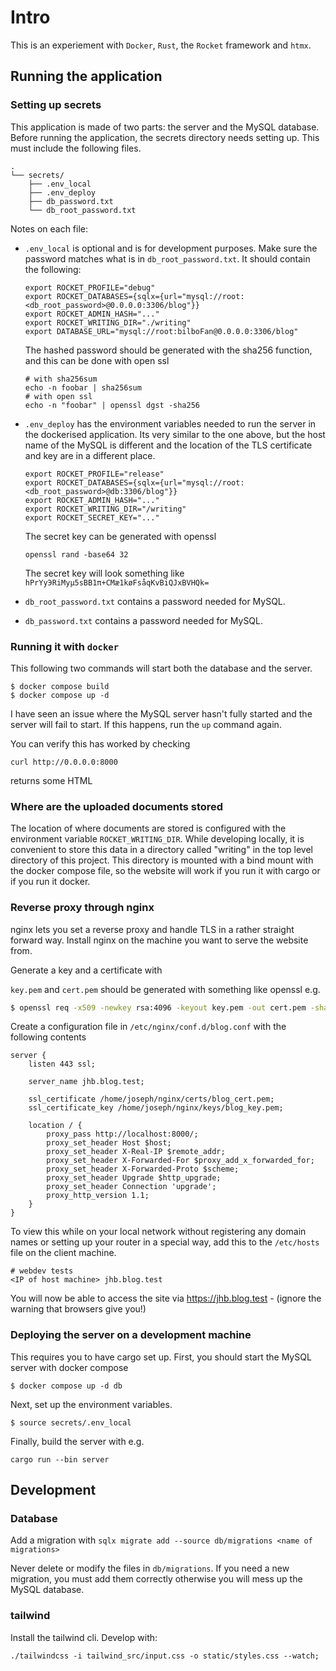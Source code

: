 # Intro
This is an experiement with `Docker`, `Rust`, the `Rocket` framework and `htmx`.

## Running the application

### Setting up secrets
This application is made of two parts: the server and the MySQL database. Before running the application, the secrets directory needs setting up. This must include the following files.
```
.
└── secrets/
    ├── .env_local
    ├── .env_deploy
    ├── db_password.txt
    └── db_root_password.txt
```
Notes on each file:
- `.env_local` is optional and is for development purposes. Make sure the password matches what is in `db_root_password.txt`. It should contain the following:
    ```
    export ROCKET_PROFILE="debug"
    export ROCKET_DATABASES={sqlx={url="mysql://root:<db_root_password>@0.0.0.0:3306/blog"}}
    export ROCKET_ADMIN_HASH="..."
    export ROCKET_WRITING_DIR="./writing"
    export DATABASE_URL="mysql://root:bilboFan@0.0.0.0:3306/blog"
    ```
    The hashed password should be generated with the sha256 function, and this can be done with open ssl
    ```
    # with sha256sum
    echo -n foobar | sha256sum
    # with open ssl
    echo -n "foobar" | openssl dgst -sha256
    ```
    
- `.env_deploy` has the environment variables needed to run the server in the dockerised application. Its very similar to the one above, but the host name of the MySQL is different and the location of the TLS certificate and key are in a different place.
    ```
    export ROCKET_PROFILE="release"
    export ROCKET_DATABASES={sqlx={url="mysql://root:<db_root_password>@db:3306/blog"}}
    export ROCKET_ADMIN_HASH="..."
    export ROCKET_WRITING_DIR="/writing"
    export ROCKET_SECRET_KEY="..."
    ```
    The secret key can be generated with openssl
    ```
    openssl rand -base64 32
    ```
    The secret key will look something like `hPrYyЭRiMyµ5sBB1π+CMæ1køFsåqKvBiQJxBVHQk=`
- `db_root_password.txt` contains a password needed for MySQL.
- `db_password.txt` contains a password needed for MySQL.

  
### Running it with `docker`
This following two commands will start both the database and the server.
```console
$ docker compose build
$ docker compose up -d
``` 
I have seen an issue where the MySQL server hasn't fully started and the server will fail to start. If this happens, run the `up` command again.

You can verify this has worked by checking

```
curl http://0.0.0.0:8000
```
returns some HTML 
### Where are the uploaded documents stored

The location of where documents are stored is configured with the environment variable `ROCKET_WRITING_DIR`. While developing locally, it is convenient to store this data in a directory called "writing" in the top level directory of this project. This directory is mounted with a bind mount with the docker compose file, so the website will work if you run it with cargo or if you run it docker.

### Reverse proxy through nginx

nginx lets you set a reverse proxy and handle TLS in a rather straight forward way. Install nginx on the machine you want to serve the website from.

Generate a key and a certificate with

`key.pem` and `cert.pem` should be generated with something like openssl e.g.
```bash 
$ openssl req -x509 -newkey rsa:4096 -keyout key.pem -out cert.pem -sha256 -days 365
```
Create a configuration file in `/etc/nginx/conf.d/blog.conf` with the following contents
```
server {
    listen 443 ssl;

    server_name jhb.blog.test;
    
    ssl_certificate /home/joseph/nginx/certs/blog_cert.pem;
    ssl_certificate_key /home/joseph/nginx/keys/blog_key.pem;

    location / {
        proxy_pass http://localhost:8000/;
        proxy_set_header Host $host;
        proxy_set_header X-Real-IP $remote_addr;
        proxy_set_header X-Forwarded-For $proxy_add_x_forwarded_for;
        proxy_set_header X-Forwarded-Proto $scheme;
        proxy_set_header Upgrade $http_upgrade;
        proxy_set_header Connection 'upgrade';
        proxy_http_version 1.1;
    }
}
```
To view this while on your local network without registering any domain names or setting up your router in a special way, add this to the `/etc/hosts` file on the client machine.
```
# webdev tests
<IP of host machine> jhb.blog.test
```
You will now be able to access the site via https://jhb.blog.test - (ignore the warning that browsers give you!)

### Deploying the server on a development machine
This requires you to have cargo set up. First, you should start the MySQL server with docker compose
```console
$ docker compose up -d db
```
Next, set up the environment variables.
```console
$ source secrets/.env_local
```
Finally, build the server with e.g.
```
cargo run --bin server
```
## Development
### Database
Add a migration with `sqlx migrate add --source db/migrations <name of migrations>`

Never delete or modify the files in `db/migrations`. If you need a new migration, you must add them correctly otherwise you will mess up the MySQL database.
### tailwind
Install the tailwind cli. Develop with:
```
./tailwindcss -i tailwind_src/input.css -o static/styles.css --watch;  
```

